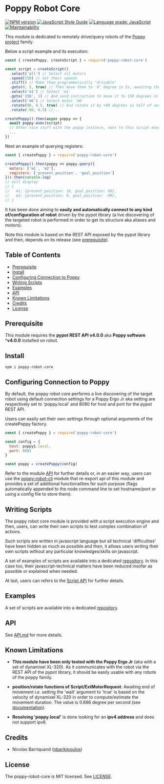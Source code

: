 # Poppy Robot Core

[![NPM version][npm-image]][npm-url]
[![JavaScript Style Guide][standard-image]][standard-url]
[![Language grade: JavaScript][lgtm-image]][lgtm-url]
[![Maintainability][code-climate-image]][code-climate-url]

This module is dedicated to remotely drive/query robots of the [Poppy project](https://www.poppy-project.org/en/) family.

Below a script example and its execution:

```js
const { createPoppy, createScript } = require('poppy-robot-core')

const script = createScript()
  .select('all') // Select all motors
  .speed(150) // Set their speeds
  .stiff() // Make them programmatically "drivable"
  .goto(0, 5, true) // Then move them to '0' degree in 5s, awaiting the end of movement
  .select('m1') // Select 'm1'
  .goto('150', 1) // And send instruction to move it to 150 degrees in 1s without awaiting the end of the movement
  .select('m6') // Select motor 'm6'
  .rotate(90, 0.5, true) // And rotate it by +90 degrees in half of second.
  .rotate(-90, 0.5) //...

createPoppy().then(async poppy => {
  await poppy.exec(script)
  // Other nice stuff with the poppy instance, next to this script execution
  ...  
})
```

Next an example of querying registers:

```js
const { createPoppy } = require('poppy-robot-core')

createPoppy().then(poppy => poppy.query({
  motors: ['m1', 'm2'],
  registers: ['present_position', 'goal_position']
})).then(console.log)
// will display
// {
//   m1: {present_position: 10, goal_position: 80},
//   m2: {present_position: 0, goal_position: -90},
// }
```

It has been done aiming to __easily and automatically connect to any kind of/configuration of robot__ driven by the pypot library (a live discovering of the targeted robot is performed in order to get its structure aka aliases and motors).

Note this module is based on the REST API exposed by the pypot library and then, depends on its release (see [prerequisite](#prerequisite)).

## Table of Contents

<!-- toc -->

- [Prerequisite](#prerequisite)
- [Install](#install)
- [Configuring Connection to Poppy](#configuring-connection-to-poppy)
- [Writing Scripts](#writing-scripts)
- [Examples](#examples)
- [API](#api)
- [Known Limitations](#known-limitations)
- [Credits](#credits)
- [License](#license)

<!-- tocstop -->

## Prerequisite

This module requires the __pypot REST API v4.0.0__ aka __Poppy software ^v4.0.0__ installed on robot.

## Install

```shell
npm i poppy-robot-core
```

## Configuring Connection to Poppy

By default, the poppy robot core performs a live discovering of the target robot using default connection settings for a Poppy Ergo Jr aka setting are respectively set to 'poppy.local' and 8080 for host and port for the pypot REST API.

Users can easily set their own settings through optional arguments of the createPoppy factory.

```js
const { createPoppy } = require('poppy-robot-core')

const config = {
  host: poppy1.local,
  port: 8081
}

const poppy = createPoppy(config)
```

Refer to the module [API](#api) for further details or, in an easier way, users can use the [poppy-robot-cli][cli-link] module that re-export api of this module and provides a set of additional functionalities for such purpose (flags automatically appended to the node command line to set hostname/port or using a config file to store them).

## Writing Scripts

The poppy robot core module is provided with a script execution engine and then, users, can write their own scripts to test complex  combination of actions.

Such scripts are written in javascript language but all technical \'difficulties\' have been hidden as much as possible and then, it allows users writing their own scripts without any particular knowledges/skills on javascript.

A set of examples of scripts are available into a dedicated [repository](https://github.com/nbarikipoulos/poppy-examples). In this case too, their javascript-technical matters have been reduced insofar as possible or explained when needed.

At last, users can refers to the [Script API](./doc/api.md#module_poppy-robot-core..Script) for further details.

## Examples

A set of scripts are available into a dedicated [repository](https://github.com/nbarikipoulos/poppy-examples).

## API

See [API.md](./doc/api.md) for more details.

## Known Limitations

- __This module have been only tested with the Poppy Ergo Jr__ (aka with a set of dynamixel XL-320). As it communicates with the robot via the REST API of the pypot library, it should be easily usable with any robots of the poppy family.


- __position/rotate functions of Script/ExtMotorRequest__: Awaiting end of movement _i.e._ setting the 'wait' argument to 'true' is based on the velocity of dynamixel XL-320 in order to compute/estimate the movement duration.
The value is 0.666 degree per second (see [documentation](https://emanual.robotis.com/docs/en/dxl/x/xl320/)).

- __Resolving 'poppy.local'__ is done looking for an __ipv4 address__ and does not support ipv6.

## Credits

- Nicolas Barriquand ([nbarikipoulos](https://github.com/nbarikipoulos))

## License

The poppy-robot-core is MIT licensed. See [LICENSE](./LICENSE.md).

[cli-link]: https://github.com/nbarikipoulos/poppy-robot-cli#readme

[npm-url]: https://www.npmjs.com/package/poppy-robot-core
[npm-image]: https://img.shields.io/npm/v/poppy-robot-core.svg
[standard-url]: https://standardjs.com
[standard-image]: https://img.shields.io/badge/code_style-standard-brightgreen.svg

[lgtm-url]: https://lgtm.com/projects/g/nbarikipoulos/poppy-robot-core
[lgtm-image]: https://img.shields.io/lgtm/grade/javascript/g/nbarikipoulos/poppy-robot-core.svg?logo=lgtm&logoWidth=18
[code-climate-url]: https://codeclimate.com/github/nbarikipoulos/poppy-robot-core/maintainability
[code-climate-image]: https://api.codeclimate.com/v1/badges/e6e11269379853eae9a8/maintainability
